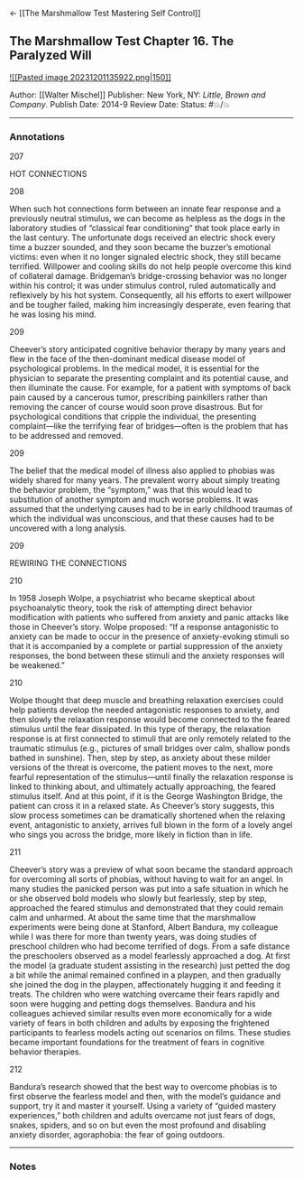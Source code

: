 <- [[The Marshmallow Test Mastering Self Control]]

## The Marshmallow Test Chapter 16. The Paralyzed Will

[ ![[Pasted image 20231201135922.png|150]] ](https://www.amazon.com/Marshmallow-Test-Mastering-Self-Control-ebook/dp/B00HQ2MXQ4/ref=tmm_kin_swatch_0?_encoding=UTF8&qid=1701457240&sr=8-1)

Author: [[Walter Mischel]]
Publisher: New York, NY: _Little, Brown and Company_.
Publish Date: 2014-9
Review Date:
Status: #💥/💥

___

### Annotations

207

HOT CONNECTIONS

208

When such hot connections form between an innate fear response and a previously neutral stimulus, we can become as helpless as the dogs in the laboratory studies of “classical fear conditioning” that took place early in the last century. The unfortunate dogs received an electric shock every time a buzzer sounded, and they soon became the buzzer’s emotional victims: even when it no longer signaled electric shock, they still became terrified. Willpower and cooling skills do not help people overcome this kind of collateral damage. Bridgeman’s bridge-crossing behavior was no longer within his control; it was under stimulus control, ruled automatically and reflexively by his hot system. Consequently, all his efforts to exert willpower and be tougher failed, making him increasingly desperate, even fearing that he was losing his mind.

209

Cheever’s story anticipated cognitive behavior therapy by many years and flew in the face of the then-dominant medical disease model of psychological problems. In the medical model, it is essential for the physician to separate the presenting complaint and its potential cause, and then illuminate the cause. For example, for a patient with symptoms of back pain caused by a cancerous tumor, prescribing painkillers rather than removing the cancer of course would soon prove disastrous. But for psychological conditions that cripple the individual, the presenting complaint—like the terrifying fear of bridges—often is the problem that has to be addressed and removed.

209

The belief that the medical model of illness also applied to phobias was widely shared for many years. The prevalent worry about simply treating the behavior problem, the “symptom,” was that this would lead to substitution of another symptom and much worse problems. It was assumed that the underlying causes had to be in early childhood traumas of which the individual was unconscious, and that these causes had to be uncovered with a long analysis.

209

REWIRING THE CONNECTIONS

210

In 1958 Joseph Wolpe, a psychiatrist who became skeptical about psychoanalytic theory, took the risk of attempting direct behavior modification with patients who suffered from anxiety and panic attacks like those in Cheever’s story. Wolpe proposed: “If a response antagonistic to anxiety can be made to occur in the presence of anxiety-evoking stimuli so that it is accompanied by a complete or partial suppression of the anxiety responses, the bond between these stimuli and the anxiety responses will be weakened.”

210

Wolpe thought that deep muscle and breathing relaxation exercises could help patients develop the needed antagonistic responses to anxiety, and then slowly the relaxation response would become connected to the feared stimulus until the fear dissipated. In this type of therapy, the relaxation response is at first connected to stimuli that are only remotely related to the traumatic stimulus (e.g., pictures of small bridges over calm, shallow ponds bathed in sunshine). Then, step by step, as anxiety about these milder versions of the threat is overcome, the patient moves to the next, more fearful representation of the stimulus—until finally the relaxation response is linked to thinking about, and ultimately actually approaching, the feared stimulus itself. And at this point, if it is the George Washington Bridge, the patient can cross it in a relaxed state. As Cheever’s story suggests, this slow process sometimes can be dramatically shortened when the relaxing event, antagonistic to anxiety, arrives full blown in the form of a lovely angel who sings you across the bridge, more likely in fiction than in life.

211

Cheever’s story was a preview of what soon became the standard approach for overcoming all sorts of phobias, without having to wait for an angel. In many studies the panicked person was put into a safe situation in which he or she observed bold models who slowly but fearlessly, step by step, approached the feared stimulus and demonstrated that they could remain calm and unharmed. At about the same time that the marshmallow experiments were being done at Stanford, Albert Bandura, my colleague while I was there for more than twenty years, was doing studies of preschool children who had become terrified of dogs. From a safe distance the preschoolers observed as a model fearlessly approached a dog. At first the model (a graduate student assisting in the research) just petted the dog a bit while the animal remained confined in a playpen, and then gradually she joined the dog in the playpen, affectionately hugging it and feeding it treats. The children who were watching overcame their fears rapidly and soon were hugging and petting dogs themselves. Bandura and his colleagues achieved similar results even more economically for a wide variety of fears in both children and adults by exposing the frightened participants to fearless models acting out scenarios on films. These studies became important foundations for the treatment of fears in cognitive behavior therapies.

212

Bandura’s research showed that the best way to overcome phobias is to first observe the fearless model and then, with the model’s guidance and support, try it and master it yourself. Using a variety of “guided mastery experiences,” both children and adults overcame not just fears of dogs, snakes, spiders, and so on but even the most profound and disabling anxiety disorder, agoraphobia: the fear of going outdoors.

___

### Notes

